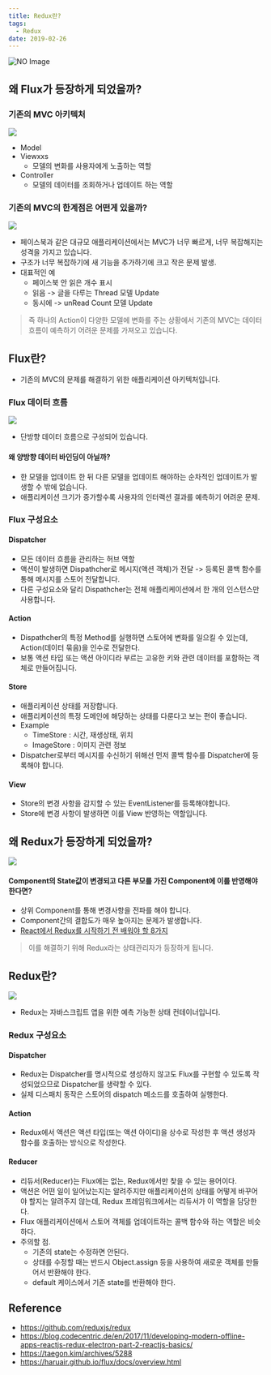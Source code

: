 ```yaml
---
title: Redux란?
tags:
  - Redux
date: 2019-02-26
---
```


![NO Image](/assets/logo/redux.png)

## 왜 Flux가 등장하게 되었을까?
### 기존의 MVC 아키텍처
![](/assets/posts/img/2019-02-27-12-27-34.png)

- Model
- Viewxxs
    - 모델의 변화를 사용자에게 노출하는 역할
- Controller
    - 모델의 데이터를 조회하거나 업데이트 하는 역할

### 기존의 MVC의 한계점은 어떤게 있을까?
![](/assets/posts/img/2019-02-27-12-29-54.png)

- 페이스북과 같은 대규모 애플리케이션에서는 MVC가 너무 빠르게, 너무 복잡해지는 성격을 가지고 있습니다.
- 구조가 너무 복잡하기에 새 기능을 추가하기에 크고 작은 문제 발생.
- 대표적인 예
    - 페이스북 안 읽은 개수 표시
    - 읽음 -> 글을 다루는 Thread 모델 Update
    - 동시에 -> unRead Count 모델 Update

> 즉 하나의 Action이 다양한 모델에 변화를 주는 상황에서 기존의 MVC는 데이터 흐름이 예측하기 어려운 문제를 가져오고 있습니다.

## Flux란?
- 기존의 MVC의 문제를 해결하기 위한 애플리케이션 아키텍처입니다.

### Flux 데이터 흐름
![](/assets/posts/img/2019-02-27-12-43-14.png)

- 단방향 데이터 흐름으로 구성되어 있습니다.

#### 왜 양방향 데이터 바인딩이 아닐까?
- 한 모델을 업데이트 한 뒤 다른 모델을 업데이트 해야하는 순차적인 업데이트가 발생할 수 밖에 없습니다.
- 애플리케이션 크기가 증가할수록 사용자의 인터랙션 결과를 예측하기 어려운 문제.

### Flux 구성요소
#### Dispatcher
- 모든 데이터 흐름을 관리하는 허브 역할
- 액션이 발생하면 Dispathcher로 메시지(액션 객체)가 전달 -> 등록된 콜백 함수를 통해 메시지를 스토어 전달합니다.
- 다른 구성요소와 달리 Dispathcher는 전체 애플리케이션에서 한 개의 인스턴스만 사용합니다.

#### Action
- Dispathcher의 특정 Method를 실행하면 스토어에 변화를 일으킬 수 있는데, Action(데이터 묶음)을 인수로 전달한다.
- 보통 액션 타입 또는 액션 아이디라 부르는 고유한 키와 관련 데이터를 포함하는 객체로 만들어집니다.

#### Store
- 애플리케이션 상태를 저장합니다.
- 애플리케이션의 특정 도메인에 해당하는 상태를 다룬다고 보는 편이 좋습니다.
- Example
    - TimeStore : 시간, 재생상태, 위치
    - ImageStore : 이미지 관련 정보
- Dispatcher로부터 메시지를 수신하기 위해선 먼저 콜백 함수를 Dispatcher에 등록해야 합니다.

#### View
- Store의 변경 사항을 감지할 수 있는 EventListener를 등록해야합니다.
- Store에 변경 사항이 발생하면 이를 View 반영하는 역할입니다.

## 왜 Redux가 등장하게 되었을까?
![](/assets/posts/img/2019-02-26-11-16-58.png)

#### Component의 State값이 변경되고 다른 부모를 가진 Component에 이를 반영해야 한다면?
- 상위 Component를 통해 변경사항을 전파를 해야 합니다.
- Component간의 결합도가 매우 높아지는 문제가 발생합니다.
- [React에서 Redux를 시작하기 전 배워야 할 8가지](https://edykim.com/ko/post/learn-react-before-using-redux/)

> 이를 해결하기 위해 Redux라는 상태관리자가 등장하게 됩니다.

## Redux란?
![](/assets/posts/img/2019-02-26-11-24-13.png)
- Redux는 자바스크립트 앱을 위한 예측 가능한 상태 컨테이너입니다.

### Redux 구성요소
#### Dispatcher
- Redux는 Dispatcher를 명시적으로 생성하지 않고도 Flux를 구현할 수 있도록 작성되었으므로 Dispatcher를 생략할 수 있다.
- 실제 디스패치 동작은 스토어의 dispatch 메소드를 호출하여 실행한다.
#### Action
- Redux에서 액션은 액션 타입(또는 액션 아이디)을 상수로 작성한 후 액션 생성자 함수를 호출하는 방식으로 작성한다.
#### Reducer
- 리듀서(Reducer)는 Flux에는 없는, Redux에서만 찾을 수 있는 용어이다.
- 액션은 어떤 일이 일어났는지는 알려주지만 애플리케이션의 상태를 어떻게 바꾸어야 할지는 알려주지 않는데, Redux 프레임워크에서는 리듀서가 이 역할을 담당한다.
- Flux 애플리케이션에서 스토어 객체를 업데이트하는 콜백 함수와 하는 역할은 비슷하다.
- 주의할 점.
    - 기존의 state는 수정하면 안된다.
    - 상태를 수정할 때는 반드시 Object.assign 등을 사용하여 새로운 객체를 만들어서 반환해야 한다.
    - default 케이스에서 기존 state를 반환해야 한다.

## Reference
- <https://github.com/reduxjs/redux>
- <https://blog.codecentric.de/en/2017/11/developing-modern-offline-apps-reactjs-redux-electron-part-2-reactjs-basics/>
- <https://taegon.kim/archives/5288>
- <https://haruair.github.io/flux/docs/overview.html>